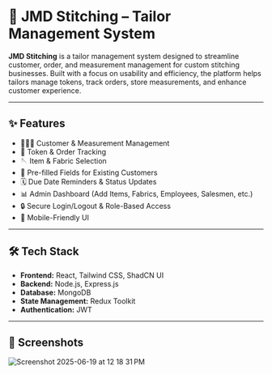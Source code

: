 # 🧵 JMD Stitching – Tailor Management System

**JMD Stitching** is a tailor management system designed to streamline customer, order, and measurement management for custom stitching businesses. Built with a focus on usability and efficiency, the platform helps tailors manage tokens, track orders, store measurements, and enhance customer experience.

---

## ✨ Features

- 🧑‍🤝‍🧑 Customer & Measurement Management  
- 🧾 Token & Order Tracking  
- 🪡 Item & Fabric Selection  
- 👕 Pre-filled Fields for Existing Customers  
- 🗓 Due Date Reminders & Status Updates  
- 📊 Admin Dashboard (Add Items, Fabrics, Employees, Salesmen, etc.)  
- 🔒 Secure Login/Logout & Role-Based Access  
- 📱 Mobile-Friendly UI

---

## 🛠 Tech Stack

- **Frontend:** React, Tailwind CSS, ShadCN UI  
- **Backend:** Node.js, Express.js  
- **Database:** MongoDB  
- **State Management:** Redux Toolkit  
- **Authentication:** JWT  

---

## 📸 Screenshots



 ![Screenshot 2025-06-19 at 12 18 31 PM](https://github.com/user-attachments/assets/3c4c72c1-7f2d-4685-ad0b-3d4d7b62a987)

